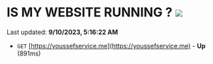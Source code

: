 # IS MY WEBSITE RUNNING ? [![](https://img.shields.io/static/v1?label=Sponsor&message=%E2%9D%A4&logo=GitHub&color=%23fe8e86)](https://github.com/sponsors/<username>)

Last updated: **9/10/2023, 5:16:22 AM**

- `GET` [https://youssefservice.me](https://youssefservice.me) - **Up** (891ms)
